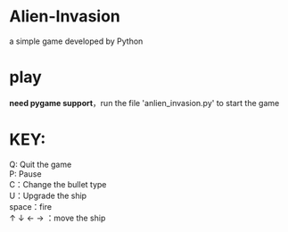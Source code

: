 # Alien-Invasion
a simple game developed by Python

# play
**need pygame support**，run the file 'anlien_invasion.py' to start the game

# KEY:

Q:   Quit the game       
P:   Pause         
C：Change the bullet type           
U：Upgrade the ship            
space：fire       
 ↑ ↓ ← → ：move the ship          
